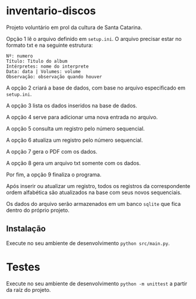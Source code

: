 # inventario-discos
Projeto voluntário em prol da cultura de Santa Catarina.

Opção 1 lê o arquivo definido em `setup.ini`. O arquivo precisar estar no formato txt e na seguinte estrutura:
```
Nº: numero
Título: Titulo do album
Intérpretes: nome do interprete
Data: data | Volumes: volume
Observação: observação quando houver
```

A opção 2 criará a base de dados, com base no arquivo especificado em `setup.ini`.

A opção 3 lista os dados inseridos na base de dados.

A opção 4 serve para adicionar uma nova entrada no arquivo.

A opção 5 consulta um registro pelo número sequencial.

A opção 6 atualiza um registro pelo número sequencial.

A opção 7 gera o PDF com os dados.

A opção 8 gera um arquivo txt somente com os dados.

Por fim, a opção 9 finaliza o programa.

Após inserir ou atualizar um registro, todos os registros da correspondente ordem alfabética são atualizados na base com
seus novos sequenciais.

Os dados do arquivo serão armazenados em um banco `sqlite` que fica dentro do próprio projeto. 

## Instalação
Execute no seu ambiente de desenvolvimento `python src/main.py`.

# Testes
Execute no seu ambiente de desenvolvimento `python -m unittest` a partir da raíz do projeto.

